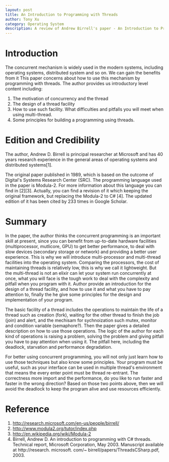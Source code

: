 ```yaml
---
layout: post
title: An Introduction to Programming with Threads
author: Tony Xu
category: Operating System
description: A review of Andrew Birrell's paper - An Introduction to Programming with Threads
---
```


# Introduction

The concurrent mechanism is widely used in the modern systems, including operating systems, distributed system and so on. We can gain the benefits from it This paper concerns about how to use this mechanism by programming with threads. The author provides us introductory level content including:
1) The motivation of concurrency and the thread
2) The design of a thread facility
3) How to use such facility. What difficulties and pitfalls you will meet when using multi-thread.
4) Some principles for building a programming using threads.

# Edition and Credibility

The author, Andrew D. Birrell is principal researcher at Microsoft and has 40 years research experience in the general areas of operating systems and distributed systems[1].

The original paper published in 1989, which is based on the outcome of Digital's Systems Research Center (SRC). The programming language used in the paper is Modula-2. For more information about this language you can find in [2][3]. Actually, you can find a revision of it which keeping the original framework, but replacing the Modula-2 to C# [4]. The updated edition of it has been cited by 233 times in Google Scholar.

# Summary

In the paper, the author thinks the concurrent programming is an important skill at present, since you can benefit from up-to-date hardware facilities (multiprocessor, mutlicore, GPU) to get better performance, to deal with slow devices (secondary storage or network) and providing a better user experience. This is why we will introduce multi-processor and multi-thread facilities into the operating system. Comparing the processors, the cost of maintaining threads is relatively low, this is why we call it lightweight. But the multi-thread is not an elixir can let your system run concurrently at once, what you will face is the tough work to deal with the complexity and pitfall when you program with it. Author provide an introduction for the design of a thread facility, and how to use it and what you have to pay attention to, finally the he give some principles for the design and implementation of your program.

The basic facility of a thread includes the operations to maintain the life of a thread such as creation (fork), waiting for the other thread to finish the job (join) and alert, and the mechisam for sychnoization such mutex, monitor and condition variable (semaphore?). Then the paper gives a detailed description on how to use those operations. The logic of the author for each kind of operations is raising a problem, solving the problem and giving pitfall you have to pay attention when using it. The pitfall here, including the deadlock, starvation and performance degradation.

For better using concurrent programming, you will not only just learn how to use those techniques but also know some principles. Your program must be useful, such as your interface can be used in multiple thread's environment that means the every enter point must be thread re-entrant. The correctness more import and the performance, do you like to run faster and faster in the wrong direction? Based on those two points above, then we will avoid the deadlock to keep the program alive and use resources efficiently.

# Reference
1. http://research.microsoft.com/en-us/people/birrell/
2. http://www.modula2.org/tutor/index.php
3. http://en.wikipedia.org/wiki/Modula-2
4. Birrell, Andrew D. An introduction to programming with C# threads. Technical report, Microsoft Corporation, May 2003. Manuscript available at http://research. microsoft. com/~ birrell/papers/ThreadsCSharp.pdf, 2003.
